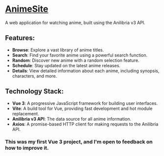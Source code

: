 # [AnimeSite](https://sve1tik.github.io/AnimeSite/)
 A web application for watching anime, built using the Anilibria v3 API.

## Features:

- **Browse**: Explore a vast library of anime titles.
- **Search**: Find your favorite anime using a powerful search function.
- **Random**: Discover new anime with a random selection feature.
- **Schedule**: Stay updated on the latest anime releases.
- **Details**: View detailed information about each anime, including synopsis, characters, and more.

## Technology Stack:

- **Vue 3**: A progressive JavaScript framework for building user interfaces.
- **Vite**: A build tool for Vue, providing fast development and hot module replacement.
- **Anilibria v3 API**: The data source for all anime information.
- **Axios**: A promise-based HTTP client for making requests to the Anilibria API.

### This was my first Vue 3 project, and I'm open to feedback on how to improve it.
